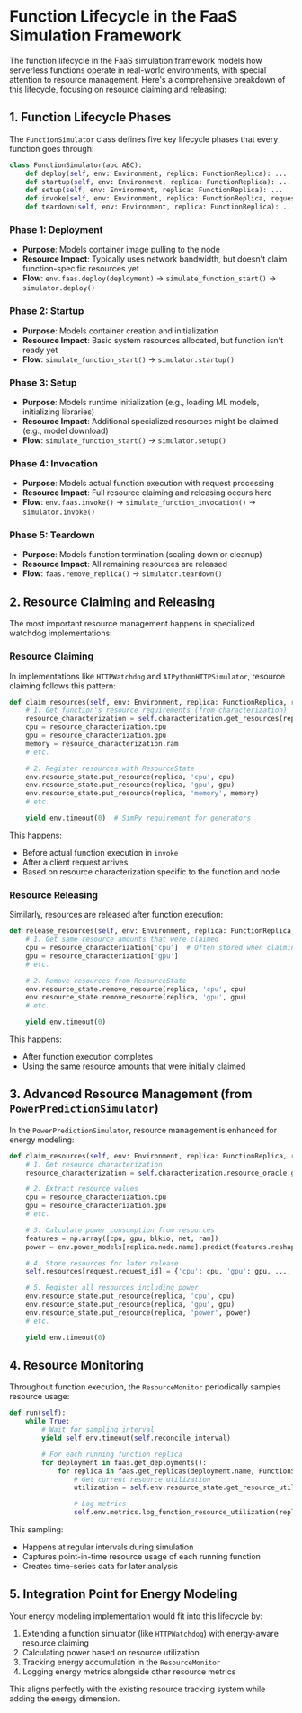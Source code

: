 # Function Lifecycle in the FaaS Simulation Framework

The function lifecycle in the FaaS simulation framework models how serverless functions operate in real-world environments, with special attention to resource management. Here's a comprehensive breakdown of this lifecycle, focusing on resource claiming and releasing:

## 1. Function Lifecycle Phases

The `FunctionSimulator` class defines five key lifecycle phases that every function goes through:

```python
class FunctionSimulator(abc.ABC):
    def deploy(self, env: Environment, replica: FunctionReplica): ...
    def startup(self, env: Environment, replica: FunctionReplica): ...
    def setup(self, env: Environment, replica: FunctionReplica): ...
    def invoke(self, env: Environment, replica: FunctionReplica, request: FunctionRequest): ...
    def teardown(self, env: Environment, replica: FunctionReplica): ...
```

### Phase 1: Deployment

- **Purpose**: Models container image pulling to the node
- **Resource Impact**: Typically uses network bandwidth, but doesn't claim function-specific resources yet
- **Flow**: `env.faas.deploy(deployment)` → `simulate_function_start()` → `simulator.deploy()`

### Phase 2: Startup

- **Purpose**: Models container creation and initialization
- **Resource Impact**: Basic system resources allocated, but function isn't ready yet
- **Flow**: `simulate_function_start()` → `simulator.startup()`

### Phase 3: Setup

- **Purpose**: Models runtime initialization (e.g., loading ML models, initializing libraries)
- **Resource Impact**: Additional specialized resources might be claimed (e.g., model download)
- **Flow**: `simulate_function_start()` → `simulator.setup()`

### Phase 4: Invocation

- **Purpose**: Models actual function execution with request processing
- **Resource Impact**: Full resource claiming and releasing occurs here
- **Flow**: `env.faas.invoke()` → `simulate_function_invocation()` → `simulator.invoke()`

### Phase 5: Teardown

- **Purpose**: Models function termination (scaling down or cleanup)
- **Resource Impact**: All remaining resources are released
- **Flow**: `faas.remove_replica()` → `simulator.teardown()`

## 2. Resource Claiming and Releasing

The most important resource management happens in specialized watchdog implementations:

### Resource Claiming

In implementations like `HTTPWatchdog` and `AIPythonHTTPSimulator`, resource claiming follows this pattern:

```python
def claim_resources(self, env: Environment, replica: FunctionReplica, request: FunctionRequest):
    # 1. Get function's resource requirements (from characterization)
    resource_characterization = self.characterization.get_resources(replica.node.name, replica.image)
    cpu = resource_characterization.cpu
    gpu = resource_characterization.gpu
    memory = resource_characterization.ram
    # etc.

    # 2. Register resources with ResourceState
    env.resource_state.put_resource(replica, 'cpu', cpu)
    env.resource_state.put_resource(replica, 'gpu', gpu)
    env.resource_state.put_resource(replica, 'memory', memory)
    # etc.

    yield env.timeout(0)  # SimPy requirement for generators
```

This happens:

- Before actual function execution in `invoke`
- After a client request arrives
- Based on resource characterization specific to the function and node

### Resource Releasing

Similarly, resources are released after function execution:

```python
def release_resources(self, env: Environment, replica: FunctionReplica, request: FunctionRequest):
    # 1. Get same resource amounts that were claimed
    cpu = resource_characterization['cpu']  # Often stored when claiming
    gpu = resource_characterization['gpu']
    # etc.

    # 2. Remove resources from ResourceState
    env.resource_state.remove_resource(replica, 'cpu', cpu)
    env.resource_state.remove_resource(replica, 'gpu', gpu)
    # etc.

    yield env.timeout(0)
```

This happens:

- After function execution completes
- Using the same resource amounts that were initially claimed

## 3. Advanced Resource Management (from `PowerPredictionSimulator`)

In the `PowerPredictionSimulator`, resource management is enhanced for energy modeling:

```python
def claim_resources(self, env: Environment, replica: FunctionReplica, request: FunctionRequest):
    # 1. Get resource characterization
    resource_characterization = self.characterization.resource_oracle.get_resources(...)

    # 2. Extract resource values
    cpu = resource_characterization.cpu
    gpu = resource_characterization.gpu
    # etc.

    # 3. Calculate power consumption from resources
    features = np.array([cpu, gpu, blkio, net, ram])
    power = env.power_models[replica.node.name].predict(features.reshape(1, -1))[0]

    # 4. Store resources for later release
    self.resources[request.request_id] = {'cpu': cpu, 'gpu': gpu, ..., 'power': power}

    # 5. Register all resources including power
    env.resource_state.put_resource(replica, 'cpu', cpu)
    env.resource_state.put_resource(replica, 'gpu', gpu)
    env.resource_state.put_resource(replica, 'power', power)
    # etc.

    yield env.timeout(0)
```

## 4. Resource Monitoring

Throughout function execution, the `ResourceMonitor` periodically samples resource usage:

```python
def run(self):
    while True:
        # Wait for sampling interval
        yield self.env.timeout(self.reconcile_interval)

        # For each running function replica
        for deployment in faas.get_deployments():
            for replica in faas.get_replicas(deployment.name, FunctionState.RUNNING):
                # Get current resource utilization
                utilization = self.env.resource_state.get_resource_utilization(replica)

                # Log metrics
                self.env.metrics.log_function_resource_utilization(replica, utilization)
```

This sampling:

- Happens at regular intervals during simulation
- Captures point-in-time resource usage of each running function
- Creates time-series data for later analysis

## 5. Integration Point for Energy Modeling

Your energy modeling implementation would fit into this lifecycle by:

1. Extending a function simulator (like `HTTPWatchdog`) with energy-aware resource claiming
2. Calculating power based on resource utilization
3. Tracking energy accumulation in the `ResourceMonitor`
4. Logging energy metrics alongside other resource metrics

This aligns perfectly with the existing resource tracking system while adding the energy dimension.
